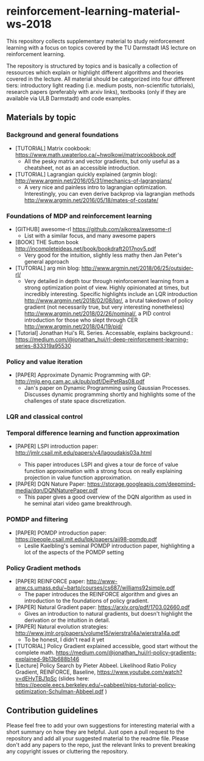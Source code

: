 # reinforcement-learning-material-ws-2018
This repository collects supplementary material to study reinforcement learning with a focus on topics covered by the TU Darmstadt IAS lecture on reinforcement learning.

The repository is structured by topics and is basically a collection of ressources which explain or highlight different algorithms and theories covered in the lecture. All material should be categorized into four different tiers: introductory light reading (i.e. medium posts, non-scientific tutorials), research papers (preferably with arxiv links), textbooks (only if they are available via ULB Darmstadt) and code examples.

## Materials by topic

### Background and general foundations

- [TUTORIAL] Matrix cookbook: https://www.math.uwaterloo.ca/~hwolkowi/matrixcookbook.pdf
  - All the pesky matrix and vector gradients, but only useful as a cheatsheet, not as an accessible introduction.
- [TUTORIAL] Lagrangian quickly explained (argmin blog): http://www.argmin.net/2016/05/31/mechanics-of-lagrangians/
  - A very nice and painless intro to lagrangian optimization. Interestingly, you can even derive backprop via lagrangian methods http://www.argmin.net/2016/05/18/mates-of-costate/

### Foundations of MDP and reinforcement learning

- [GITHUB] awesome-rl https://github.com/aikorea/awesome-rl
  - List with a similar focus, and many awesome papers
- [BOOK] THE Sutton book http://incompleteideas.net/book/bookdraft2017nov5.pdf
  - Very good for the intuition, slightly less mathy then Jan Peter's general approach
- [TUTORIAL] arg min blog: http://www.argmin.net/2018/06/25/outsider-rl/
  - Very detailed in depth tour through reinforcement learning from a strong optimization point of view. Highly opinionated at times, but incredibly interesting. Specific highlights include
   an LQR introduction http://www.argmin.net/2018/02/08/lqr/, a brutal takedown of policy gradient (not necessarily true, but very interesting nonetheless) 
   http://www.argmin.net/2018/02/26/nominal/, a PID control introduction for those who slept through CER http://www.argmin.net/2018/04/19/pid/
- [Tutorial] Jonathan Hui's RL Series. Accessable, explains background.: https://medium.com/@jonathan_hui/rl-deep-reinforcement-learning-series-833319a95530

### Policy and value iteration

- [PAPER] Approximate Dynamic Programming with GP: http://mlg.eng.cam.ac.uk/pub/pdf/DeiPetRas08.pdf
  - Jan's paper on Dynamic Programming using Gaussian Processes. Discusses dynamic programming shortly and highlights some of the challenges of state space discretization.

### LQR and classical control


### Temporal difference learning and function approximation

- [PAPER] LSPI introduction paper: http://jmlr.csail.mit.edu/papers/v4/lagoudakis03a.html<Paste>
  - This paper introduces LSPI and gives a tour de force of value function approximation with a strong focus on 
   really explaining projection in value function approximation.
- [PAPER] DQN Nature Paper: https://storage.googleapis.com/deepmind-media/dqn/DQNNaturePaper.pdf
  - This paper gives a good overview of the DQN algorithm as used in he seminal atari video game breakthrough.

### POMDP and filtering

- [PAPER] POMDP introduction paper: https://people.csail.mit.edu/lpk/papers/aij98-pomdp.pdf
  - Leslie Kaelbling's seminal POMDP introduction paper, highlighting a lot of the aspects of the POMDP setting

### Policy Gradient methods

- [PAPER] REINFORCE paper: http://www-anw.cs.umass.edu/~barto/courses/cs687/williams92simple.pdf
  - The paper introduces the REINFORCE algorithm and gives an introduction to the foundations of policy gradient.
- [PAPER] Natural Gradient paper: https://arxiv.org/pdf/1703.02660.pdf
  - Gives an introduction to natural gradients, but doesn't highlight the derivation or the intuition in detail.
- [PAPER] Natural evolution strategies: http://www.jmlr.org/papers/volume15/wierstra14a/wierstra14a.pdf
  - To be honest, I didn't read it yet
-  [TUTORIAL] Policy Gradient explained accessible, good start without the complete math. https://medium.com/@jonathan_hui/rl-policy-gradients-explained-9b13b688b146
- [Lecture] Policy Search by Pieter Abbeel. Likelihood Ratio Policy Gradient, REINFORCE, Baseline,  https://www.youtube.com/watch?v=dEHyTBJ1pSc (slides here: https://people.eecs.berkeley.edu/~pabbeel/nips-tutorial-policy-optimization-Schulman-Abbeel.pdf )

## Contribution guidelines

Please feel free to add your own suggestions for interesting material with a short summary on how they are helpful. Just open a pull request to the repository and add all your suggested material to the readme file. Please don't add any papers to the repo, just the relevant links to prevent breaking any copyright issues or cluttering the repository.
